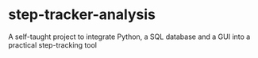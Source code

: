 # step-tracker-analysis
A self-taught project to integrate Python, a SQL database and a GUI into a practical step-tracking tool

